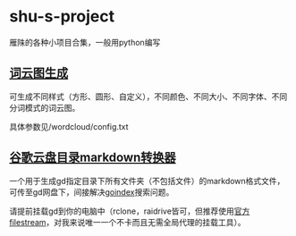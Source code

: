 # shu-s-project

雁陎的各种小项目合集，一般用python编写

## [词云图生成](https://yanshu.live/archives/33/)

可生成不同样式（方形、圆形、自定义），不同颜色、不同大小、不同字体、不同分词模式的词云图。

具体参数见/wordcloud/config.txt

## [谷歌云盘目录markdown转换器](https://yanshu.live/archives/34/)

一个用于生成gd指定目录下所有文件夹（不包括文件）的markdown格式文件，可传至gd网盘下，间接解决[goindex](https://github.com/donwa/goindex)搜索问题。

请提前挂载gd到你的电脑中（rclone，raidrive皆可，但推荐使用[官方filestream](https://dl.google.com/drive-file-stream/googledrivefilestream.exe)，对我来说唯一一个不卡而且无需全局代理的挂载工具）。